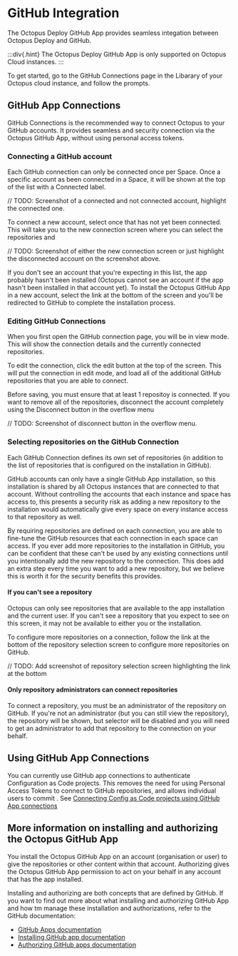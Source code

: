 # GitHub Integration
The Octopus Deploy GitHub App provides seamless integation between Octopus Deploy and GitHub.

:::div{.hint}
The Octopus Deploy GitHub App is only supported on Octopus Cloud instances. 
:::

To get started, go to the GitHub Connections page in the Libarary of your Octopus cloud instance, and follow the prompts.

## GitHub App Connections
GitHub Connections is the recommended way to connect Octopus to your GitHub accounts. It provides seamless and security connection via the Octopus GitHub App, without using personal access tokens.

### Connecting a GitHub account
Each GitHub connection can only be connected once per Space. Once a specific account as been connected in a Space, it will be shown at the top of the list with a Connected label.

// TODO: Screenshot of a connected and not connected account, highlight the connected one.

To connect a new account, select once that has not yet been connected. This will take you to the new connection screen where you can select the repositories and 

// TODO: Screenshot of either the new connection screen or just highlight the disconnected account on the screenshot above.

If you don't see an account that you're expecting in this list, the app probably hasn't been installed (Octopus cannot see an account if the app hasn't been installed in that account yet). To install the Octopus GitHub App in a new account, select the link at the bottom of the screen and you'll be redirected to GitHub to complete the installation process.

### Editing GitHub Connections
When you first open the GitHub connection page, you will be in view mode. This will show the connection details and the currently connected repositories.

To edit the connection, click the edit button at the top of the screen. This will put the connection in edit mode, and load all of the additional GitHub repositories that you are able to connect.


Before saving, you must ensure that at least 1 repositoy is connected. If you want to remove all of the repositories, disconnect the account completely using the Disconnect button in the overflow menu

// TODO: Screenshot of disconnect button in the overflow menu.

### Selecting repositories on the GitHub Connection
Each GitHub Connection defines its own set of repositories (in addition to the list of repositories that is configured on the installation in GitHub).

GitHub accounts can only have a single GitHub App installation, so this installation is shared by all Octopus instances that are connected to that account. Without controlling the accounts that each instance and space has access to, this presents a security risk as adding a new repository to the installation would automatically give every space on every instance access to that repository as well.

By requiring repositories are defined on each connection, you are able to fine-tune the GitHub resources that each connection in each space can access. If you ever add more repositories to the installation in GitHub, you can be confident that these can't be used by any existing connections until you intentionally add the new repository to the connection. This does add an extra step every time you want to add a new repository, but we believe this is worth it for the security benefits this provides.

#### If you can't see a repository
Octopus can only see repositories that are available to the app installation and the current user. If you can't see a repository that you expect to see on this screen, it may not be available to either you or the installation.

To configure more repositories on a connection, follow the link at the bottom of the repository selection screen to configure more repositories on GitHub.

// TODO: Add screenshot of repository selection screen highlighting the link at the bottom

#### Only repository administrators can connect repositories
To connect a repository, you must be an administrator of the repository on GitHub. If you're not an administrator (but you can still view the repository), the repository will be shown, but selector will be disabled and you will need to get an administrator to add that repository to the connection on your behalf.

## Using GitHub App Connections
You can currently use GitHub app connections to authenticate Configuration as Code projects. This removes the need for using Personal Access Tokens to connect to GitHub repositories, and allows individual users to commit . See [Connecting Config as Code projects using GitHub App connections](https://todo)

## More information on installing and authorizing the Octopus GitHub App
You install the Octopus GitHub App on an account (organisation or user) to give the repositories or other content within that account. Authorizing gives the Octopus GitHub App permission to act on your behalf in any account that has the app installed.

Installing and authorizing are both concepts that are defined by GitHub. If you want to find out more about what installing and authorizing GitHub App and how tm manage these installation and authorizations, refer to the GitHub documentation:

- [GitHub Apps documentation](https://docs.github.com/en/apps/using-github-apps/about-using-github-apps)
- [Installing GitHub app documentation](https://docs.github.com/en/apps/using-github-apps/installing-a-github-app-from-a-third-party)
- [Authorizing GitHub apps documentation](https://docs.github.com/en/apps/using-github-apps/authorizing-github-apps)